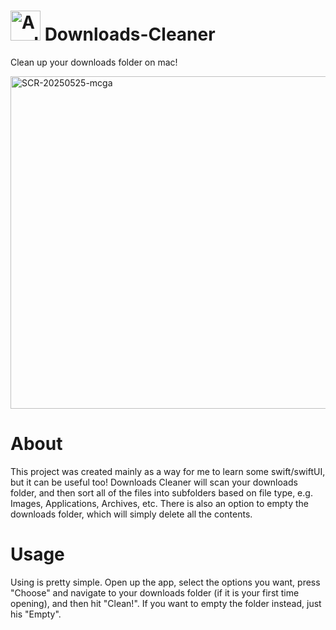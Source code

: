 # <img width="48" alt="AppIcon Large" src="https://github.com/user-attachments/assets/402d8e4d-2f1d-4933-a723-e3775f132a1f" /> Downloads-Cleaner
Clean up your downloads folder on mac!

<img width="532" alt="SCR-20250525-mcga" src="https://github.com/user-attachments/assets/662794e2-b9f0-4474-9663-5511e94108f0" />

# About
This project was created mainly as a way for me to learn some swift/swiftUI, but it can be useful too! Downloads Cleaner will scan your downloads folder, and then sort all of the files into subfolders based on file type, e.g. Images, Applications, Archives, etc. There is also an option to empty the downloads folder, which will simply delete all the contents.

# Usage
Using is pretty simple. Open up the app, select the options you want, press "Choose" and navigate to your downloads folder (if it is your first time opening), and then hit "Clean!". If you want to empty the folder instead, just his "Empty".
